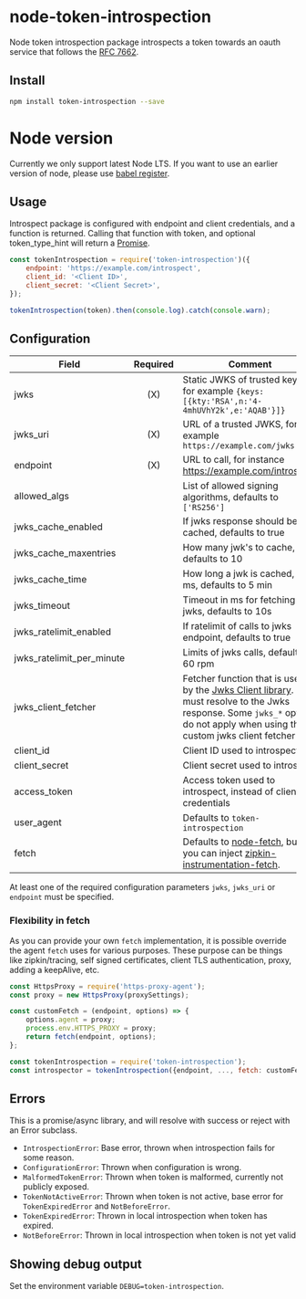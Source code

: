 # node-token-introspection

Node token introspection package introspects a token towards an oauth service that follows the [RFC 7662](https://tools.ietf.org/html/rfc7662).

## Install

```bash
npm install token-introspection --save
```

# Node version

Currently we only support latest Node LTS.
If you want to use an earlier version of node, please use
[babel register](https://babeljs.io/docs/usage/babel-register/).

## Usage

Introspect package is configured with endpoint and client credentials, and a function is returned.
Calling that function with token, and optional token_type_hint will return a
[Promise](https://developer.mozilla.org/en-US/docs/Web/JavaScript/Reference/Global_Objects/Promise).

```javascript
const tokenIntrospection = require('token-introspection')({
    endpoint: 'https://example.com/introspect',
    client_id: '<Client ID>',
    client_secret: '<Client Secret>',
});

tokenIntrospection(token).then(console.log).catch(console.warn);
```

## Configuration

| Field                     | Required | Comment                                                                                                                                                                                                                |
| ------------------------- | :------: | ---------------------------------------------------------------------------------------------------------------------------------------------------------------------------------------------------------------------- |
| jwks                      |   (X)    | Static JWKS of trusted keys, for example `{keys: [{kty:'RSA',n:'4-4mhUVhY2k',e:'AQAB'}]}`                                                                                                                              |
| jwks_uri                  |   (X)    | URL of a trusted JWKS, for example `https://example.com/jwks`                                                                                                                                                          |
| endpoint                  |   (X)    | URL to call, for instance https://example.com/introspect                                                                                                                                                               |
| allowed_algs              |          | List of allowed signing algorithms, defaults to `['RS256']`                                                                                                                                                            |
| jwks_cache_enabled        |          | If jwks response should be cached, defaults to true                                                                                                                                                                    |
| jwks_cache_maxentries     |          | How many jwk's to cache, defaults to 10                                                                                                                                                                                |
| jwks_cache_time           |          | How long a jwk is cached, in ms, defaults to 5 min                                                                                                                                                                     |
| jwks_timeout              |          | Timeout in ms for fetching jwks, defaults to 10s                                                                                                                                                                       |
| jwks_ratelimit_enabled    |          | If ratelimit of calls to jwks endpoint, defaults to true                                                                                                                                                               |
| jwks_ratelimit_per_minute |          | Limits of jwks calls, defaults to 60 rpm                                                                                                                                                                               |
| jwks_client_fetcher       |          | Fetcher function that is used by the [Jwks Client library](https://www.npmjs.com/package/jwks-rsa). It must resolve to the Jwks response. Some `jwks_*` options do not apply when using the custom jwks client fetcher |
| client_id                 |          | Client ID used to introspect                                                                                                                                                                                           |
| client_secret             |          | Client secret used to introspect                                                                                                                                                                                       |
| access_token              |          | Access token used to introspect, instead of client credentials                                                                                                                                                         |
| user_agent                |          | Defaults to `token-introspection`                                                                                                                                                                                      |
| fetch                     |          | Defaults to [node-fetch](https://github.com/bitinn/node-fetch), but you can inject [zipkin-instrumentation-fetch](https://www.npmjs.com/package/zipkin-instrumentation-fetch).                                         |

At least one of the required configuration parameters `jwks`, `jwks_uri` or `endpoint` must be specified.

### Flexibility in fetch
As you can provide your own `fetch` implementation, it is possible override the agent `fetch` uses for various purposes.
These purpose can be things like zipkin/tracing, self signed certificates, client TLS authentication, proxy, adding a keepAlive, etc.

```js
const HttpsProxy = require('https-proxy-agent');
const proxy = new HttpsProxy(proxySettings);

const customFetch = (endpoint, options) => {
    options.agent = proxy;
    process.env.HTTPS_PROXY = proxy;
    return fetch(endpoint, options);
};

const tokenIntrospection = require('token-introspection');
const introspector = tokenIntrospection({endpoint, ..., fetch: customFetch});
```

## Errors
This is a promise/async library, and will resolve with success or reject with an Error subclass.

* `IntrospectionError`: Base error, thrown when introspection fails for some reason.
* `ConfigurationError`: Thrown when configuration is wrong.
* `MalformedTokenError`: Thrown when token is malformed, currently not publicly exposed.
* `TokenNotActiveError`: Thrown when token is not active, base error for `TokenExpiredError` and `NotBeforeError`.
* `TokenExpiredError`: Thrown in local introspection when token has expired.
* `NotBeforeError`: Thrown in local introspection when token is not yet valid

## Showing debug output

Set the environment variable `DEBUG=token-introspection`.
